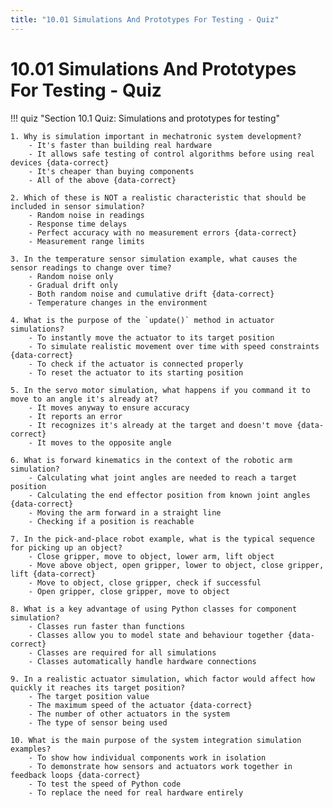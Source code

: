 ```yaml
---
title: "10.01 Simulations And Prototypes For Testing - Quiz"
---
```


# 10.01 Simulations And Prototypes For Testing - Quiz

!!! quiz "Section 10.1 Quiz: Simulations and prototypes for testing"

    1. Why is simulation important in mechatronic system development?
        - It's faster than building real hardware
        - It allows safe testing of control algorithms before using real devices {data-correct}
        - It's cheaper than buying components
        - All of the above {data-correct}

    2. Which of these is NOT a realistic characteristic that should be included in sensor simulation?
        - Random noise in readings
        - Response time delays
        - Perfect accuracy with no measurement errors {data-correct}
        - Measurement range limits

    3. In the temperature sensor simulation example, what causes the sensor readings to change over time?
        - Random noise only
        - Gradual drift only
        - Both random noise and cumulative drift {data-correct}
        - Temperature changes in the environment

    4. What is the purpose of the `update()` method in actuator simulations?
        - To instantly move the actuator to its target position
        - To simulate realistic movement over time with speed constraints {data-correct}
        - To check if the actuator is connected properly
        - To reset the actuator to its starting position

    5. In the servo motor simulation, what happens if you command it to move to an angle it's already at?
        - It moves anyway to ensure accuracy
        - It reports an error
        - It recognizes it's already at the target and doesn't move {data-correct}
        - It moves to the opposite angle

    6. What is forward kinematics in the context of the robotic arm simulation?
        - Calculating what joint angles are needed to reach a target position
        - Calculating the end effector position from known joint angles {data-correct}
        - Moving the arm forward in a straight line
        - Checking if a position is reachable

    7. In the pick-and-place robot example, what is the typical sequence for picking up an object?
        - Close gripper, move to object, lower arm, lift object
        - Move above object, open gripper, lower to object, close gripper, lift {data-correct}
        - Move to object, close gripper, check if successful
        - Open gripper, close gripper, move to object

    8. What is a key advantage of using Python classes for component simulation?
        - Classes run faster than functions
        - Classes allow you to model state and behaviour together {data-correct}
        - Classes are required for all simulations
        - Classes automatically handle hardware connections

    9. In a realistic actuator simulation, which factor would affect how quickly it reaches its target position?
        - The target position value
        - The maximum speed of the actuator {data-correct}
        - The number of other actuators in the system
        - The type of sensor being used

    10. What is the main purpose of the system integration simulation examples?
        - To show how individual components work in isolation
        - To demonstrate how sensors and actuators work together in feedback loops {data-correct}
        - To test the speed of Python code
        - To replace the need for real hardware entirely
